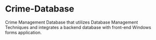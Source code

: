 # Crime-Database
Crime Management Database that utilizes Database Management Techniques and integrates a backend database with front-end Windows forms application.
